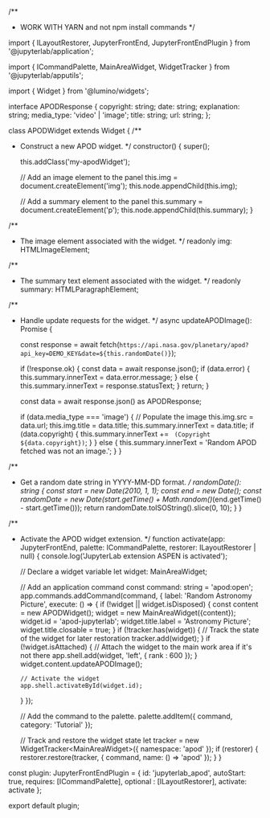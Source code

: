 /**
 * WORK WITH YARN and not npm install commands
 */

import {
  ILayoutRestorer,
  JupyterFrontEnd,
  JupyterFrontEndPlugin
} from '@jupyterlab/application';

import {
  ICommandPalette,
  MainAreaWidget,
  WidgetTracker
} from '@jupyterlab/apputils';

import { Widget } from '@lumino/widgets';

interface APODResponse {
  copyright: string;
  date: string;
  explanation: string;
  media_type: 'video' | 'image';
  title: string;
  url: string;
};

class APODWidget extends Widget {
  /**
  * Construct a new APOD widget.
  */
  constructor() {
    super();

    this.addClass('my-apodWidget'); 

    // Add an image element to the panel
    this.img = document.createElement('img');
    this.node.appendChild(this.img);

    // Add a summary element to the panel
    this.summary = document.createElement('p');
    this.node.appendChild(this.summary);
  }

  /**
  * The image element associated with the widget.
  */
  readonly img: HTMLImageElement;

  /**
  * The summary text element associated with the widget.
  */
  readonly summary: HTMLParagraphElement;

  /**
  * Handle update requests for the widget.
  */
  async updateAPODImage(): Promise<void> {

    const response = await fetch(`https://api.nasa.gov/planetary/apod?api_key=DEMO_KEY&date=${this.randomDate()}`);

    if (!response.ok) {
      const data = await response.json();
      if (data.error) {
        this.summary.innerText = data.error.message;
      } else {
        this.summary.innerText = response.statusText;
      }
      return;
    }

    const data = await response.json() as APODResponse;

    if (data.media_type === 'image') {
      // Populate the image
      this.img.src = data.url;
      this.img.title = data.title;
      this.summary.innerText = data.title;
      if (data.copyright) {
        this.summary.innerText += ` (Copyright ${data.copyright})`;
      }
    } else {
      this.summary.innerText = 'Random APOD fetched was not an image.';
    }
  }

  /**
  * Get a random date string in YYYY-MM-DD format.
  */
  randomDate(): string {
    const start = new Date(2010, 1, 1);
    const end = new Date();
    const randomDate = new Date(start.getTime() + Math.random()*(end.getTime() - start.getTime()));
    return randomDate.toISOString().slice(0, 10);
  }
}

/**
* Activate the APOD widget extension.
*/
function activate(app: JupyterFrontEnd, palette: ICommandPalette, restorer: ILayoutRestorer | null) {
  console.log('JupyterLab extension ASPEN is activated');

  // Declare a widget variable
  let widget: MainAreaWidget<APODWidget>;

  // Add an application command
  const command: string = 'apod:open';
  app.commands.addCommand(command, {
    label: 'Random Astronomy Picture',
    execute: () => {
      if (!widget || widget.isDisposed) {
        const content = new APODWidget();
        widget = new MainAreaWidget({content});
        widget.id = 'apod-jupyterlab';
        widget.title.label = 'Astronomy Picture';
        widget.title.closable = true;
      }
      if (!tracker.has(widget)) {
        // Track the state of the widget for later restoration
        tracker.add(widget);
      }
      if (!widget.isAttached) {
        // Attach the widget to the main work area if it's not there
        app.shell.add(widget, 'left', { rank : 600 });
      }
      widget.content.updateAPODImage();

      // Activate the widget
      app.shell.activateById(widget.id);
    }
  });

  // Add the command to the palette.
  palette.addItem({ command, category: 'Tutorial' });

  // Track and restore the widget state
  let tracker = new WidgetTracker<MainAreaWidget<APODWidget>>({
    namespace: 'apod'
  });
  if (restorer) {
    restorer.restore(tracker, {
      command,
      name: () => 'apod'
    });
  }
}

const plugin: JupyterFrontEndPlugin<void> = {
  id: 'jupyterlab_apod',
  autoStart: true,
  requires: [ICommandPalette],
  optional : [ILayoutRestorer],
  activate: activate
};

export default plugin;
